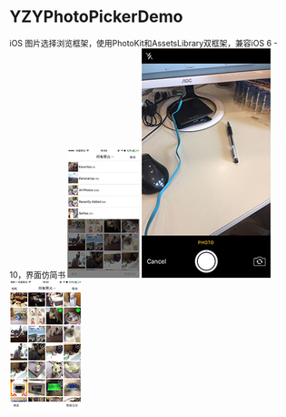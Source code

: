 # YZYPhotoPickerDemo
iOS 图片选择浏览框架，使用PhotoKit和AssetsLibrary双框架，兼容iOS 6 - 10，界面仿简书
![Image text](https://github.com/3KK3/ImageSource/raw/master/photoPicker1.jpg)
![Image text](https://github.com/3KK3/ImageSource/raw/master/photoPicker2.jpg)
![Image text](https://github.com/3KK3/ImageSource/raw/master/photoPicker3.jpg)
